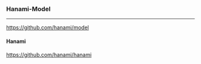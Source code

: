 ### Hanami-Model
---
https://github.com/hanami/model
#### Hanami
https://github.com/hanami/hanami


```



```

```ruby

















```
